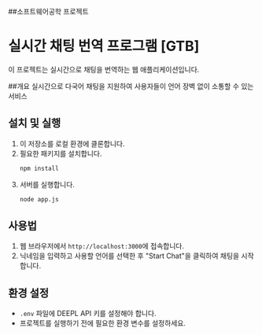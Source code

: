 ##소프트웨어공학 프로젝트
# 실시간 채팅 번역 프로그램 [GTB]

이 프로젝트는 실시간으로 채팅을 번역하는 웹 애플리케이션입니다.

##개요
실시간으로 다국어 채팅을 지원하여 사용자들이 언어 장벽 없이 소통할 수 있는 서비스

## 설치 및 실행

1. 이 저장소를 로컬 환경에 클론합니다.
2. 필요한 패키지를 설치합니다.
    ```bash
    npm install
    ```
3. 서버를 실행합니다.
    ```bash
    node app.js
    ```

## 사용법

1. 웹 브라우저에서 `http://localhost:3000`에 접속합니다.
2. 닉네임을 입력하고 사용할 언어를 선택한 후 "Start Chat"을 클릭하여 채팅을 시작합니다.

## 환경 설정

- `.env` 파일에 DEEPL API 키를 설정해야 합니다.
- 프로젝트를 실행하기 전에 필요한 환경 변수를 설정하세요.
